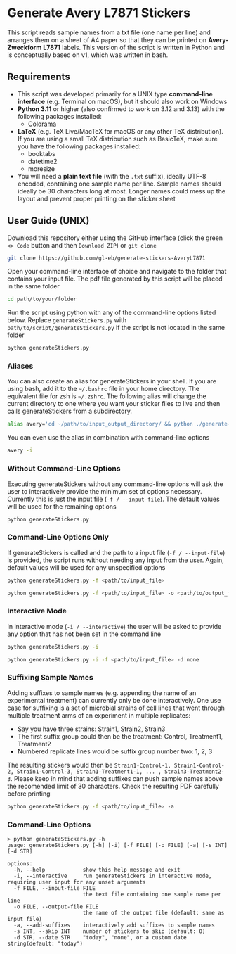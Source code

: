 # Generate Avery L7871 Stickers

This script reads sample names from a txt file (one name per line) and arranges them on a sheet of A4 paper so that they can be printed on **Avery-Zweckform L7871** labels. This version of the script is written in Python and is conceptually based on v1, which was written in bash.

## Requirements

- This script was developed primarily for a UNIX type **command-line interface** (e.g. Terminal on macOS), but it should also work on Windows
- **Python 3.11** or higher (also confirmed to work on 3.12 and 3.13) with the following packages installed:
  - [Colorama](https://github.com/tartley/colorama)
- **LaTeX** (e.g. TeX Live/MacTeX for macOS or any other TeX distribution). If you are using a small TeX distribution such as BasicTeX, make sure you have the following packages installed:
  - booktabs
  - datetime2
  - moresize
- You will need a **plain text file** (with the `.txt` suffix), ideally UTF-8 encoded, containing one sample name per line.
  Sample names should ideally be 30 characters long at most.
  Longer names could mess up the layout and prevent proper printing on the sticker sheet

## User Guide (UNIX)

Download this repository either using the GitHub interface (click the green `<> Code` button and then `Download ZIP`) or `git clone`

```bash
git clone https://github.com/gl-eb/generate-stickers-AveryL7871
```

Open your command-line interface of choice and navigate to the folder that contains your input file.
The pdf file generated by this script will be placed in the same folder

```bash
cd path/to/your/folder
```

Run the script using python with any of the command-line options listed below.
Replace `generateStickers.py` with `path/to/script/generateStickers.py` if the script is not located in the same folder

```bash
python generateStickers.py
```

### Aliases

You can also create an alias for generateStickers in your shell.
If you are using bash, add it to the `~/.bashrc` file in your home directory.
The equivalent file for zsh is `~/.zshrc`.
The following alias will change the current directory to one where you want your sticker files to live and then calls generateStickers from a subdirectory.

```bash
alias avery='cd ~/path/to/input_output_directory/ && python ./generate-stickers-AveryL7871/generateStickers.py'
```

You can even use the alias in combination with command-line options

```bash
avery -i
```

### Without Command-Line Options

Executing generateStickers without any command-line options will ask the user to interactively provide the minimum set of options necessary.
Currently this is just the input file (`-f / --input-file`).
The default values will be used for the remaining options

```bash
python generateStickers.py
```

### Command-Line Options Only

If generateStickers is called and the path to a input file (`-f / --input-file`) is provided, the script runs without needing any input from the user.
Again, default values will be used for any unspecified options

```bash
python generateStickers.py -f <path/to/input_file>
```

```bash
python generateStickers.py -f <path/to/input_file> -o <path/to/output_file> -s 20 -d "July 1st 2023"
```

### Interactive Mode

In interactive mode (`-i / --interactive`) the user will be asked to provide any option that has not been set in the command line

```bash
python generateStickers.py -i
```

```bash
python generateStickers.py -i -f <path/to/input_file> -d none
```

### Suffixing Sample Names

Adding suffixes to sample names (e.g. appending the name of an experimental treatment) can currently only be done interactively.
One use case for suffixing is a set of microbial strains of cell lines that went through multiple treatment arms of an experiment in multiple replicates:

- Say you have three strains: Strain1, Strain2, Strain3
- The first suffix group could then be the treatment: Control, Treatment1, Treatment2
- Numbered replicate lines would be suffix group number two: 1, 2, 3

The resulting stickers would then be `Strain1-Control-1, Strain1-Control-2, Strain1-Control-3, Strain1-Treatment1-1, ... , Strain3-Treatment2-3`.
Please keep in mind that adding suffixes can push sample names above the recomended limit of 30 characters.
Check the resulting PDF carefully before printing

```bash
python generateStickers.py -f <path/to/input_file> -a
```

### Command-Line Options

```
> python generateStickers.py -h
usage: generateStickers.py [-h] [-i] [-f FILE] [-o FILE] [-a] [-s INT] [-d STR]

options:
  -h, --help            show this help message and exit
  -i, --interactive     run generateStickers in interactive mode, requiring user input for any unset arguments
  -f FILE, --input-file FILE
                        the text file containing one sample name per line
  -o FILE, --output-file FILE
                        the name of the output file (default: same as input file)
  -a, --add-suffixes    interactively add suffixes to sample names
  -s INT, --skip INT    number of stickers to skip (default: 0)
  -d STR, --date STR    "today", "none", or a custom date string(default: "today")
```
